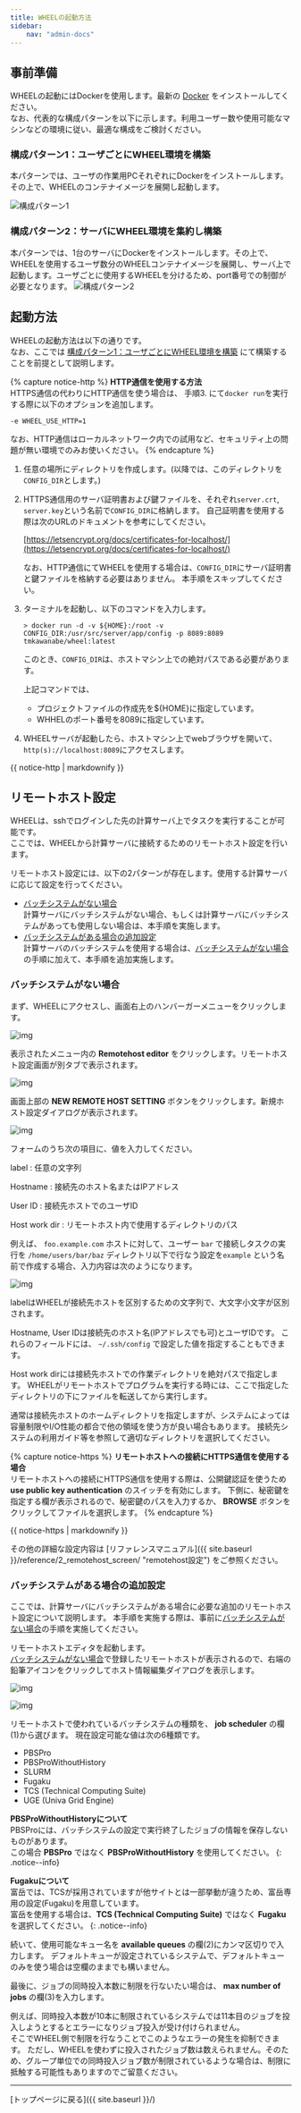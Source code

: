 ```yaml
---
title: WHEELの起動方法
sidebar:
    nav: "admin-docs"
---
```


## 事前準備
WHEELの起動にはDockerを使用します。最新の [Docker](https://www.docker.com/) をインストールしてください。  
なお、代表的な構成パターンを以下に示します。利用ユーザー数や使用可能なマシンなどの環境に従い、最適な構成をご検討ください。

### 構成パターン1：ユーザごとにWHEEL環境を構築
本パターンでは、ユーザの作業用PCそれぞれにDockerをインストールします。その上で、WHEELのコンテナイメージを展開し起動します。


![構成パターン1](img/configuration_pattern_01.svg)

### 構成パターン2：サーバにWHEEL環境を集約し構築
本パターンでは、1台のサーバにDockerをインストールします。その上で、WHEELを使用するユーザ数分のWHEELコンテナイメージを展開し、サーバ上で起動します。ユーザごとに使用するWHEELを分けるため、port番号での制御が必要となります。
![構成パターン2](img/configuration_pattern_02.svg)

## 起動方法
WHEELの起動方法は以下の通りです。  
なお、ここでは [構成パターン1：ユーザごとにWHEEL環境を構築](#構成パターン1ユーザごとにwheel環境を構築) にて構築することを前提として説明します。

{% capture notice-http %}
__HTTP通信を使用する方法__  
HTTPS通信の代わりにHTTP通信を使う場合は、 手順3. にて`docker run`を実行する際に以下のオプションを追加します。
```
-e WHEEL_USE_HTTP=1
```
なお、HTTP通信はローカルネットワーク内での試用など、セキュリティ上の問題が無い環境でのみお使いください。
{% endcapture %}


1. 任意の場所にディレクトリを作成します。(以降では、このディレクトリを`CONFIG_DIR`とします。)
1.  HTTPS通信用のサーバ証明書および鍵ファイルを、それぞれ`server.crt`, `server.key`という名前で`CONFIG_DIR`に格納します。
    自己証明書を使用する際は次のURLのドキュメントを参考にしてください。

    [https://letsencrypt.org/docs/certificates-for-localhost/](https://letsencrypt.org/docs/certificates-for-localhost/)

    なお、HTTP通信にてWHEELを使用する場合は、`CONFIG_DIR`にサーバ証明書と鍵ファイルを格納する必要はありません。
    本手順をスキップしてください。

1. ターミナルを起動し、以下のコマンドを入力します。

    ```
    > docker run -d -v ${HOME}:/root -v CONFIG_DIR:/usr/src/server/app/config -p 8089:8089 tmkawanabe/wheel:latest
    ```

    このとき、`CONFIG_DIR`は、ホストマシン上での絶対パスである必要があります。

    上記コマンドでは、

    - プロジェクトファイルの作成先を${HOME}に指定しています。
    - WHHELのポート番号を8089に指定しています。
        
1. WHEELサーバが起動したら、ホストマシン上でwebブラウザを開いて、
    `http(s)://localhost:8089`にアクセスします。

<div class="notice--info">{{ notice-http | markdownify }}</div>


## リモートホスト設定
WHEELは、sshでログインした先の計算サーバ上でタスクを実行することが可能です。  
ここでは、WHEELから計算サーバに接続するためのリモートホスト設定を行います。

リモートホスト設定には、以下の2パターンが存在します。使用する計算サーバに応じて設定を行ってください。
- [バッチシステムがない場合](#バッチシステムがない場合)  
計算サーバにバッチシステムがない場合、もしくは計算サーバにバッチシステムがあっても使用しない場合は、本手順を実施します。
- [バッチシステムがある場合の追加設定](#バッチシステムがある場合の追加設定)  
計算サーバのバッチシステムを使用する場合は、[バッチシステムがない場合](#バッチシステムがない場合)の手順に加えて、本手順を追加実施します。

### バッチシステムがない場合
まず、WHEELにアクセスし、画面右上のハンバーガーメニューをクリックします。

![img](./img/workflow6.png "hamburger menu")

表示されたメニュー内の __Remotehost editor__ をクリックします。リモートホスト設定画面が別タブで表示されます。

![img](./img/remotehost_editor_button.png "リモートホストエディタリンク")


画面上部の __NEW REMOTE HOST SETTING__ ボタンをクリックします。新規ホスト設定ダイアログが表示されます。

![img](./img/remotehost_editor.png "リモートホストエディタ")

フォームのうち次の項目に、値を入力してください。

label
: 任意の文字列

Hostname
: 接続先のホスト名またはIPアドレス

User ID
: 接続先ホストでのユーザID

Host work dir
: リモートホスト内で使用するディレクトリのパス

例えば、 `foo.example.com` ホストに対して、ユーザー `bar` で接続しタスクの実行を `/home/users/bar/baz` ディレクトリ以下で行なう設定を`example` という名前で作成する場合、入力内容は次のようになります。

![img](./img/new_remotehost.png "新規ホスト情報設定")


labelはWHEELが接続先ホストを区別するための文字列で、大文字小文字が区別されます。

Hostname, User IDは接続先のホスト名(IPアドレスでも可)とユーザIDです。
これらのフィールドには、 `~/.ssh/config` で設定した値を指定することもできます。

Host work dirには接続先ホストでの作業ディレクトリを絶対パスで指定します。
WHEELがリモートホストでプログラムを実行する時には、ここで指定したディレクトリの下にファイルを転送してから実行します。

通常は接続先ホストのホームディレクトリを指定しますが、システムによっては容量制限やI/O性能の都合で他の領域を使う方が良い場合もあります。
接続先システムの利用ガイド等を参照して適切なディレクトリを選択してください。

{% capture notice-https %}
__リモートホストへの接続にHTTPS通信を使用する場合__  
リモートホストへの接続にHTTPS通信を使用する際は、公開鍵認証を使うため __use public key authentication__ のスイッチを有効にします。
下側に、秘密鍵を指定する欄が表示されるので、秘密鍵のパスを入力するか、 __BROWSE__ ボタンをクリックしてファイルを選択します。
{% endcapture %}
<div class="notice--info">
  {{ notice-https | markdownify }}
</div>

その他の詳細な設定内容は [リファレンスマニュアル]({{ site.baseurl }}/reference/2_remotehost_screen/ "remotehost設定") をご参照ください。

### バッチシステムがある場合の追加設定
ここでは、計算サーバにバッチシステムがある場合に必要な追加のリモートホスト設定について説明します。
本手順を実施する際は、事前に[バッチシステムがない場合](#バッチシステムがない場合)の手順を実施してください。

リモートホストエディタを起動します。  
[バッチシステムがない場合](#バッチシステムがない場合)で登録したリモートホストが表示されるので、右端の鉛筆アイコンをクリックしてホスト情報編集ダイアログを表示します。

![img](./img/remotehost_editor2.png "リモートホストエディタ追加編集")


![img](./img/edit_remotehost_setting.png "ホスト情報編集ダイアログ")

リモートホストで使われているバッチシステムの種類を、 __job scheduler__ の欄(1)から選びます。
現在設定可能な値は次の6種類です。

- PBSPro
- PBSProWithoutHistory
- SLURM
- Fugaku
- TCS (Technical Computing Suite)
- UGE (Univa Grid Engine)

__PBSProWithoutHistoryについて__  
PBSProには、バッチシステムの設定で実行終了したジョブの情報を保存しないものがあります。  
この場合 __PBSPro__ ではなく __PBSProWithoutHistory__ を使用してください。
{: .notice--info}

__Fugakuについて__  
富岳では、TCSが採用されていますが他サイトとは一部挙動が違うため、富岳専用の設定(Fugaku)を用意しています。  
富岳を使用する場合は、__TCS (Technical Computing Suite)__ ではなく __Fugaku__ を選択してください。
{: .notice--info}


続いて、使用可能なキュー名を __available queues__ の欄(2)にカンマ区切りで入力します。
デフォルトキューが設定されているシステムで、デフォルトキューのみを使う場合は空欄のままでも構いません。

最後に、ジョブの同時投入本数に制限を行ないたい場合は、 __max number of jobs__ の欄(3)を入力します。

例えば、同時投入本数が10本に制限されているシステムでは11本目のジョブを投入しようとするとエラーになりジョブ投入が受け付けられません。  
そこでWHEEL側で制限を行なうことでこのようなエラーの発生を抑制できます。
ただし、WHEELを使わずに投入されたジョブ数は数えられません。そのため、グループ単位での同時投入ジョブ数が制限されているような場合は、制限に抵触する可能性もありますのでご留意ください。


--------
[トップページに戻る]({{ site.baseurl }}/)